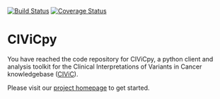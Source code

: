 [![Build Status](https://travis-ci.org/griffithlab/civicpy.svg?branch=master)](https://travis-ci.org/griffithlab/civicpy) [![Coverage Status](https://coveralls.io/repos/github/griffithlab/civicpy/badge.svg?branch=master)](https://coveralls.io/github/griffithlab/civicpy?branch=master)

# CIViCpy
You have reached the code repository for CIViCpy, a python client and analysis toolkit for
 the Clinical Interpretations of Variants in Cancer knowledgebase ([CIViC](https://civicdb.org)).
 
 Please visit our [project homepage](http://civicpy.org) to get started.


